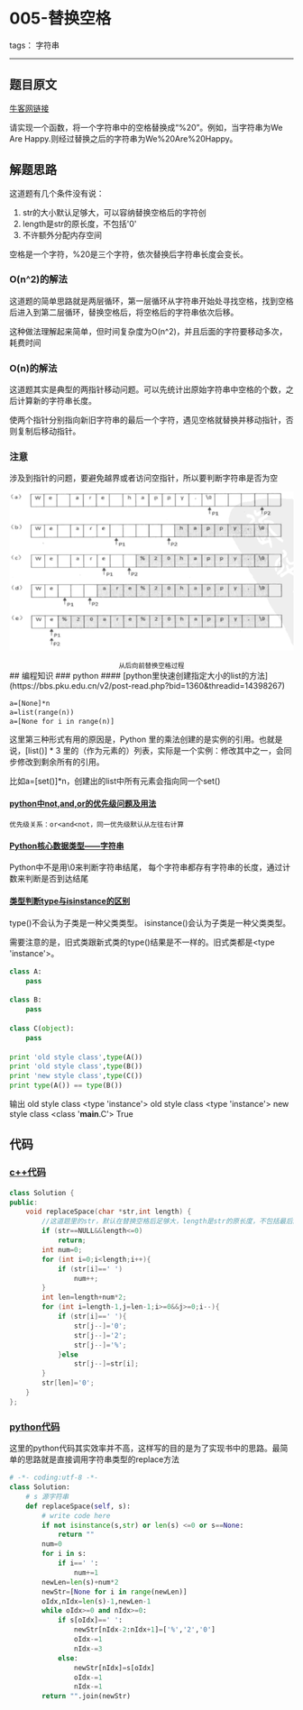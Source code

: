 # 005-替换空格

tags： 字符串

---

## 题目原文
[牛客网链接](https://www.nowcoder.com/practice/4060ac7e3e404ad1a894ef3e17650423?tpId=13&tqId=11155&tPage=1&rp=1&ru=/ta/coding-interviews&qru=/ta/coding-interviews/question-ranking)

请实现一个函数，将一个字符串中的空格替换成“%20”。例如，当字符串为We Are Happy.则经过替换之后的字符串为We%20Are%20Happy。

## 解题思路

这道题有几个条件没有说：
 1. str的大小默认足够大，可以容纳替换空格后的字符创
 2. length是str的原长度，不包括'0'
 3. 不许额外分配内存空间

空格是一个字符，%20是三个字符，依次替换后字符串长度会变长。

### O(n^2)的解法
这道题的简单思路就是两层循环，第一层循环从字符串开始处寻找空格，找到空格后进入到第二层循环，替换空格后，将空格后的字符串依次后移。

这种做法理解起来简单，但时间复杂度为O(n^2)，并且后面的字符要移动多次，耗费时间

### O(n)的解法
这道题其实是典型的两指针移动问题。可以先统计出原始字符串中空格的个数，之后计算新的字符串长度。

使两个指针分别指向新旧字符串的最后一个字符，遇见空格就替换并移动指针，否则复制后移动指针。

### 注意

涉及到指针的问题，要避免越界或者访问空指针，所以要判断字符串是否为空

![从后向前替换空格过程](./img/从后向前替换空格过程.png)
<center><small> 从后向前替换空格过程</small></center>
## 编程知识
### python
#### [python里快速创建指定大小的list的方法](https://bbs.pku.edu.cn/v2/post-read.php?bid=1360&threadid=14398267)

    a=[None]*n
    a=list(range(n))
    a=[None for i in range(n)]

这里第三种形式有用的原因是，Python 里的乘法创建的是实例的引用。也就是说，[list()] * 3 里的（作为元素的）列表，实际是一个实例：修改其中之一，会同步修改到剩余所有的引用。

比如a=[set()]*n，创建出的list中所有元素会指向同一个set()

#### [python中not,and,or的优先级问题及用法](http://blog.csdn.net/qq_28267025/article/details/62044871)

    优先级关系：or<and<not，同一优先级默认从左往右计算

#### [Python核心数据类型——字符串](http://www.cnblogs.com/restran/archive/2011/11/22/2259407.html)

Python中不是用\0来判断字符串结尾，
每个字符串都存有字符串的长度，通过计数来判断是否到达结尾

#### [类型判断type与isinstance的区别](http://blog.csdn.net/handsomekang/article/details/10043633)

type()不会认为子类是一种父类类型。
isinstance()会认为子类是一种父类类型。

需要注意的是，旧式类跟新式类的type()结果是不一样的。旧式类都是<type 'instance'>。

```python
class A:  
    pass  
  
class B:  
    pass  
  
class C(object):  
    pass  
  
print 'old style class',type(A())  
print 'old style class',type(B())  
print 'new style class',type(C())  
print type(A()) == type(B())  
```

输出
old style class <type 'instance'>
old style class <type 'instance'>
new style class <class '__main__.C'>
True

## 代码
### [c++代码](./src/cpp/替换空格.cpp)

```c++
class Solution {
public:
	void replaceSpace(char *str,int length) {
        //这道题里的str，默认在替换空格后足够大，length是str的原长度，不包括最后的'0'
        if (str==NULL&&length<=0)
            return;
        int num=0;
        for (int i=0;i<length;i++){
            if (str[i]==' ')
                num++;
        }
        int len=length+num*2;
        for (int i=length-1,j=len-1;i>=0&&j>=0;i--){
            if (str[i]==' '){
                str[j--]='0';
                str[j--]='2';
                str[j--]='%';
            }else
                str[j--]=str[i];
        }
        str[len]='0';
	}
};
```

### [python代码](./src/python/替换空格.py)

这里的python代码其实效率并不高，这样写的目的是为了实现书中的思路。最简单的思路就是直接调用字符串类型的replace方法
```python
# -*- coding:utf-8 -*-
class Solution:
    # s 源字符串
    def replaceSpace(self, s):
        # write code here
        if not isinstance(s,str) or len(s) <=0 or s==None:
            return ""
        num=0
        for i in s:
            if i==' ':
                num+=1
        newLen=len(s)+num*2
        newStr=[None for i in range(newLen)]
        oIdx,nIdx=len(s)-1,newLen-1
        while oIdx>=0 and nIdx>=0:
            if s[oIdx]==' ':
                newStr[nIdx-2:nIdx+1]=['%','2','0']
                oIdx-=1
                nIdx-=3
            else:
                newStr[nIdx]=s[oIdx]
                oIdx-=1
                nIdx-=1
        return "".join(newStr)
        
```


